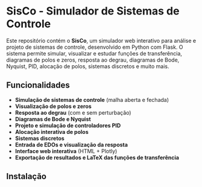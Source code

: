 # SisCo - Simulador de Sistemas de Controle

Este repositório contém o **SisCo**, um simulador web interativo para análise e projeto de sistemas de controle, desenvolvido em Python com Flask. O sistema permite simular, visualizar e estudar funções de transferência, diagramas de polos e zeros, resposta ao degrau, diagramas de Bode, Nyquist, PID, alocação de polos, sistemas discretos e muito mais.

## Funcionalidades

- **Simulação de sistemas de controle** (malha aberta e fechada)
- **Visualização de polos e zeros**
- **Resposta ao degrau** (com e sem perturbação)
- **Diagramas de Bode e Nyquist**
- **Projeto e simulação de controladores PID**
- **Alocação interativa de polos**
- **Sistemas discretos**
- **Entrada de EDOs e visualização da resposta**
- **Interface web interativa** (HTML + Plotly)
- **Exportação de resultados e LaTeX das funções de transferência**

## Instalação
